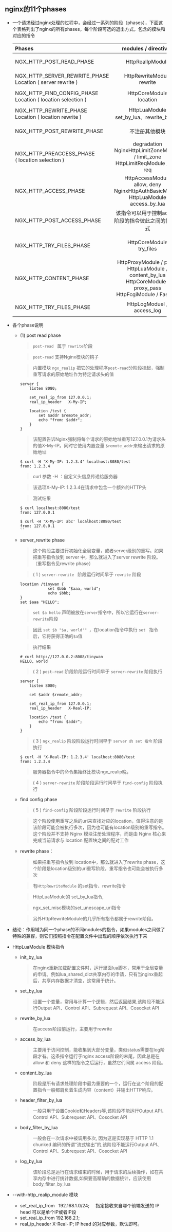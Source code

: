## nginx的11个phases
+   一个请求经过nginx处理的过程中，会经过一系列的阶段（phases），下面这个表格列出了nginx的所有phases，每个阶段可选的退出方式，包含的模块和对应的指令

    | Phases | modules / directives  | description |
    | :------------ |:---------------:| -----:|
    | NGX_HTTP_POST_READ_PHASE     | HttpRealIpModule | 读取请求内容阶段 |
    | NGX_HTTP_SERVER_REWRITE_PHASE <br/> Location ( server rewrite )     | HttpRewriteModule <br/> rewrite    |   请求地址重写阶段|
    | NGX_HTTP_FIND_CONFIG_PHASE<br/> Location ( location selection )      |    HttpCoreModule <br/> location |配置查找阶段|
    | NGX_HTTP_REWRITE_PHASE <br/> Location ( location rewrite )      |    HttpLuaModule <br/> set_by_lua、rewrite_by_lua  |请求地址重写阶段|
    | NGX_HTTP_POST_REWRITE_PHASE      |    不注册其他模块 |请求地址重写提交阶段|
    | NGX_HTTP_PREACCESS_PHASE <br/>( location selection )      |    degradation <br/> NginxHttpLimitZoneModule / limit_zone<br/> HttpLimitReqModule / limit req |访问权限检查准备阶段|
    | NGX_HTTP_ACCESS_PHASE      |    HttpAccessModule <br/> allow, deny<br/>NginxHttpAuthBasicModule <br/> HttpLuaModule <br/> access_by_lua |访问权限检查阶段|
    | NGX_HTTP_POST_ACCESS_PHASE      |    该指令可以用于控制access阶段的指令彼此之间的协作方式 |访问权限检查提交阶段|
    | NGX_HTTP_TRY_FILES_PHASE     |    HttpCoreModule <br/> try_files |配置项try_files处理阶段|
    | NGX_HTTP_CONTENT_PHASE     |    HttpProxyModule / proxy <br/> HttpLuaModule / content_by_lua<br/>HttpCoreModule / proxy_pass<br/>HttpFcgiModule / FastCGI |内容产生阶段|
    | NGX_HTTP_TRY_FILES_PHASE     |    HttpLogModuel / access_log |日志模块处理阶段|

+   各个phase说明
    +   (1) post read phase
        > `post-read ` 属于 `rewrite`阶段

        > `post-read` 支持Nginx模块的钩子

        > 内置模块 `ngx_realip` 把它的处理程序`post-read`分阶段挂起，强制重写请求的原始地址作为特定请求头的值

        ```
        server {
            listen 8080;

            set_real_ip_from 127.0.0.1;
            real_ip_header   X-My-IP;

            location /test {
                set $addr $remote_addr;
                echo "from: $addr";
            }
        }
        ```

        > 该配置告诉Nginx强制将每个请求的原始地址重写127.0.0.1为请求头的值X-My-IP。同时它使用内置变量 `$remote_addr`来输出请求的原始地址

        ```
        $ curl -H 'X-My-IP: 1.2.3.4' localhost:8080/test
        from: 1.2.3.4
        ```
        > curl 参数 -H ：自定义头信息传递给服务器

        > 该选项X-My-IP: 1.2.3.4在请求中包含一个额外的HTTP头

        > 测试结果
        ```
        $ curl localhost:8080/test
        from: 127.0.0.1

        $ curl -H 'X-My-IP: abc' localhost:8080/test
        from: 127.0.0.1
        ``

    +   server_rewrite phase

        > 这个阶段主要进行初始化全局变量，或者server级别的重写。如果把重写指令放到 server 中，那么就进入了server rewrite 阶段。（重写指令见rewrite phase）  

        > ( 1 ) `server-rewrite ` 阶段运行时间早于 `rewrite` 阶段

        ```
        location /tinywan {
                    set $bbb "$aaa, world";
                    echo $bbb;
        }
        set $aaa "HELLO";
        ``` 

        > `set $a hello` 声明被放在`server`指令中，所以它运行在`server-rewrite`阶段

        > 因此 `set $b "$a, world'" `，在location指令中执行 `set ` 指令后，它将获得正确的`$a`值

        > 执行结果

        ```
        # curl http://127.0.0.2:8008/tinywan
        HELLO, world
        ```
        > ( 2 ) `post-read` 阶段阶段运行时间早于 `server-rewrite` 阶段执行

        ```
        server {
            listen 8080;

            set $addr $remote_addr;

            set_real_ip_from 127.0.0.1;
            real_ip_header   X-Real-IP;

            location /test {
                echo "from: $addr";
            }
        }
        ```

        >  ( 3 ) `ngx_realip` 阶段阶段运行时间早于 `server 的 set 指令` 阶段执行

        ```
        $ curl -H 'X-Real-IP: 1.2.3.4' localhost:8080/test
        from: 1.2.3.4
        ```

        > 服务器指令中的命令集始终比模块ngx_realip晚，

        > ( 4 ) `server-rewrite` 阶段阶段运行时间早于 `find-config` 阶段执行

    +   find config phase
        > ( 5 ) `find-config` 阶段阶段运行时间早于 `rewrite` 阶段执行
        
        > 这个阶段使用重写之后的uri来查找对应的location，值得注意的是该阶段可能会被执行多次，因为也可能有location级别的重写指令。这个阶段并不支持 Nginx 模块注册处理程序，而是由 Nginx 核心来完成当前请求与 location 配置块之间的配对工作
    
    +   rewrite phase：
        > 如果把重写指令放到 location中，那么就进入了rewrite phase，这个阶段是location级别的uri重写阶段，重写指令也可能会被执行多次  

        > 有`HttpRewriteModule` 的set指令、rewrite指令      

        > HttpLuaModule的 set_by_lua指令,   

        > ngx_set_misc模块的set_unescape_uri指令   

        > 另外HttpRewriteModule的几乎所有指令都属于rewrite阶段。
+   结论：作用域为同一个phase的不同modules的指令，如果modules之间做了特殊的兼容，则它们按照指令在配置文件中出现的顺序依次执行下来
+   HttpLuaModule 模块指令
    +   init_by_lua
        > 在nginx重新加载配置文件时，运行里面lua脚本，常用于全局变量的申请。例如lua_shared_dict共享内存的申请，只有当nginx重起后，共享内存数据才清空，这常用于统计。  

    +   set_by_lua
        > 设置一个变量，常用与计算一个逻辑，然后返回结果,该阶段不能运行Output API、Control API、Subrequest API、Cosocket API

    +   rewrite_by_lua
        > 在access阶段前运行，主要用于rewrite

    +   access_by_lua
        > 主要用于访问控制，能收集到大部分变量，类似status需要在log阶段才有。这条指令运行于nginx access阶段的末尾，因此总是在 allow 和 deny 这样的指令之后运行，虽然它们同属 access 阶段。

    +   content_by_lua 
        > 阶段是所有请求处理阶段中最为重要的一个，运行在这个阶段的配置指令一般都肩负着生成内容（content）并输出HTTP响应。    

    +   header_filter_by_lua
        > 一般只用于设置Cookie和Headers等,该阶段不能运行Output API、Control API、Subrequest API、Cosocket API

    +   body_filter_by_lua
        > 一般会在一次请求中被调用多次, 因为这是实现基于 HTTP 1.1 chunked 编码的所谓“流式输出”的,该阶段不能运行Output API、Control API、Subrequest API、Cosocket API

    +   log_by_lua 
        > 该阶段总是运行在请求结束的时候，用于请求的后续操作，如在共享内存中进行统计数据,如果要高精确的数据统计，应该使用body_filter_by_lua 

+   --with-http_realip_module 模块
    +   set_real_ip_from   192.168.1.0/24;     指定接收来自哪个前端发送的 IP head 可以是单个IP或者IP段
    +   set_real_ip_from   192.168.2.1;  
    +   real_ip_header     X-Real-IP;         IP head  的对应参数，默认即可。                                     